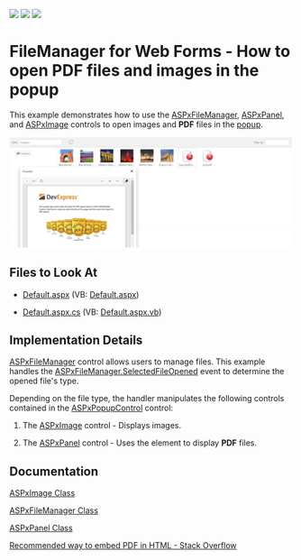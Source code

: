 <!-- default badges list -->
![](https://img.shields.io/endpoint?url=https://codecentral.devexpress.com/api/v1/VersionRange/441195239/21.2.4%2B)
[![](https://img.shields.io/badge/Open_in_DevExpress_Support_Center-FF7200?style=flat-square&logo=DevExpress&logoColor=white)](https://supportcenter.devexpress.com/ticket/details/T1055324)
[![](https://img.shields.io/badge/📖_How_to_use_DevExpress_Examples-e9f6fc?style=flat-square)](https://docs.devexpress.com/GeneralInformation/403183)
<!-- default badges end -->

# FileManager for Web Forms - How to open PDF files and images in the popup

This example demonstrates how to use the [ASPxFileManager](https://docs.devexpress.com/AspNet/DevExpress.Web.ASPxFileManager), [ASPxPanel](https://docs.devexpress.com/AspNet/DevExpress.Web.ASPxPanel?p=netframework), and [ASPxImage](https://docs.devexpress.com/AspNet/DevExpress.Web.ASPxImage) controls to open images and **PDF** files in the [popup](https://docs.devexpress.com/AspNet/DevExpress.Web.ASPxPopupControl?p=netframework).

![Sample](./Sample.png)

## Files to Look At

* [Default.aspx](./CS/OpenPdfOrImage/Default.aspx) (VB: [Default.aspx](./VB/OpenPdfOrImage/Default.aspx))

* [Default.aspx.cs](./CS/OpenPdfOrImage/Default.aspx.cs) (VB: [Default.aspx.vb](./VB/OpenPdfOrImage/Default.aspx.vb))

## Implementation Details

[ASPxFileManager](https://docs.devexpress.com/AspNet/DevExpress.Web.ASPxFileManager) control allows users to manage files. This example handles the [ASPxFileManager.SelectedFileOpened](https://docs.devexpress.com/AspNet/js-ASPxClientFileManager.SelectedFileOpened) event to determine the opened file's type. 

Depending on the file type, the handler manipulates the following controls contained in the [ASPxPopupControl](https://docs.devexpress.com/AspNet/DevExpress.Web.ASPxPopupControl?p=netframework) control:

1. The [ASPxImage](https://docs.devexpress.com/AspNet/DevExpress.Web.ASPxImage) control - Displays images.

2. The [ASPxPanel](https://docs.devexpress.com/AspNet/DevExpress.Web.ASPxPanel?p=netframework) control - Uses the [<embed>](https://developer.mozilla.org/en-US/docs/Web/HTML/Element/embed) element to display **PDF** files.

## Documentation

[ASPxImage Class](https://docs.devexpress.com/AspNet/DevExpress.Web.ASPxImage)

[ASPxFileManager Class](https://docs.devexpress.com/AspNet/DevExpress.Web.ASPxFileManager)

[ASPxPanel Class](https://docs.devexpress.com/AspNet/DevExpress.Web.ASPxPanel)

[Recommended way to embed PDF in HTML - Stack Overflow](https://stackoverflow.com/questions/291813/recommended-way-to-embed-pdf-in-html#comment17379530_291823)